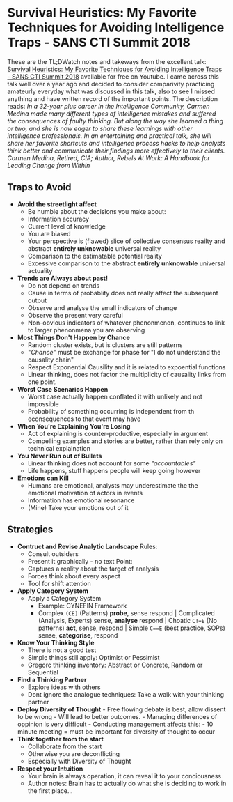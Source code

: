 # Survival Heuristics: My Favorite Techniques for Avoiding Intelligence Traps - SANS CTI Summit 2018

These are the TL;DWatch notes and takeways from the excellent talk: [Survival Heuristics: My Favorite Techniques for Avoiding Intelligence Traps - SANS CTI Summit 2018](https://www.youtube.com/watch?v=kNv2PlqmsAc) avaliable for free on Youtube. I came across this talk well over a year ago and decided to consider comparivity practicing amateurly everyday what was discussed in this talk, also to see I missed anything and have written record of the important points. The description reads: *In a 32-year plus career in the Intelligence Community, Carmen Medina made many different types of intelligence mistakes and suffered the consequences of faulty thinking. But along the way she learned a thing or two, and she is now eager to share these learnings with other intelligence professionals. In an entertaining and practical talk, she will share her favorite shortcuts and intelligence process hacks to help analysts think better and communicate their findings more effectively to their clients. Carmen Medina, Retired, CIA; Author, Rebels At Work: A Handbook for Leading Change from Within*

## Traps to Avoid

- **Avoid the streetlight affect**
	- Be humble about the decisions you make about:
	- Information accuracy 
	- Current level of knowledge
	- You are biased
	- Your perspective is (flawed) slice of collective consensus reailty and abstract **entirely unknowable** universal reality
	- Comparison to the estimatable potential reality
	- Excessive comparison to the abstract **entirely unknowable** universal actuality 
- **Trends are Always about past!**
	- Do not depend on trends
	- Cause in terms of probablity does not really affect the subsequent output
	- Observe and analyse the small indicators of change
	- Observe the present very careful
	- Non-obvious indicators of whatever phenonmenon, continues to link to larger phenonmena you are observing  
- **Most Things Don't Happen by Chance**
	- Random cluster exists, but is clusters are still patterns
	- "*Chance*" must be exchange for phase for "I do not understand the causality chain"
	- Respect Exponential Causility and it is related to expoential functions
	- Linear thinking, does not factor the multiplicity of causality links from one point.
- **Worst Case Scenarios Happen**
	- Worst case actually happen conflated it with unlikely and not impossible
	- Probability of something occurring is independent from th econsequences to that event may have
- **When You're Explaining You're Losing**
	- Act of explaining is counter-productive, especially in argument 
	- Compelling examples and stories are better, rather than rely only on technical explaination
- **You Never Run out of Bullets**
	- Linear thinking does not account for some *"accountables"*
	- Life happens, stuff happens people will keep going however
- **Emotions can Kill**
	- Humans are emotional, analysts may underestimate the the emotional motivation of actors in events
	- Information has emotional resonance
	- (Mine) Take your emotions out of it

## Strategies

- **Contruct and Revise Analytic Landscape**
	Rules:
	- Consult outsiders
	- Present it graphically - no text
	Point:
	- Captures a reality about the target of analysis
	- Forces think about every aspect
	- Tool for shift attention
- **Apply Category System**
	- Apply a Category System
		- Example: CYNEFIN Framework
		- Complex `(CE)` (Patterns) **probe**, sense respond | Complicated (Analysis, Experts) sense, **analyse** respond | Choatic `C!=E` (No patterns) **act**, sense, respond | Simple `C==E` (best practice, SOPs) sense, **categorise**, respond
- **Know Your Thinking Style**
	- There is not a good test
	- Simple things still apply: Optimist or Pessimist
	- Gregorc thinking inventory: Abstract or Concrete, Random or Sequential
- **Find a Thinking Partner**
	- Explore ideas with others
	- Dont ignore the analogue techniques: Take a walk with your thinking partner
- **Deploy Diversity of Thought**
		- Free flowing debate is best, allow dissent to be wrong
			- Will lead to better outcomes.
		- Managing differences of oppinion is very difficult 
			- Conducting management affects this:
				- 10 minute meeting = must be important for diversity of thought to occur
- **Think together from the start**
	- Collaborate from the start 
	- Otherwise you are deconflicting 
	- Especially with Diversity of Thought
- **Respect your Intuition**
	- Your brain is always operation, it can reveal it to your conciousness
	- Author notes: Brain has to actually do what she is deciding to work in the first place... 